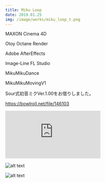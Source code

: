 ```yaml
---
title: Miku Loop
date: 2019.01.25
img: /image/works/miku_loop_t.png
---
```


MAXON Cinema 4D

Otoy Octane Render

Adobe AfterEffects

Image-Line FL Studio

MikuMikuDance

MikuMikuMovingV1

Sour式初音ミクVer.1.00をお借りしました。

https://bowlroll.net/file/146103

<div class="video-wrap">
<div class="gvideo">
<iframe class="gdrive" src="https://drive.google.com/file/d/1XZuSPrj7p1U8CDcdnz76IvBUgRNUDiuX/preview" frameborder="0" allow="accelerometer; autoplay; clipboard-write; encrypted-media; gyroscope; picture-in-picture" allowfullscreen>
</iframe>
</div>
</div>

![alt text](http://drive.google.com/uc?export=view&id=16EJ-hhLZLzCDP5rbgsihO_66umxzJ8rC)

![alt text](http://drive.google.com/uc?export=view&id=1tKYz8dgrFAm5FOys-JZ_bse-H8FZLS99)
